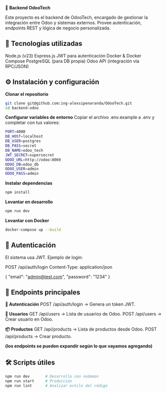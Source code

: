 📌 **Backend OdooTech**

Este proyecto es el backend de OdooTech, encargado de gestionar la integración entre Odoo y sistemas externos. Provee autenticación, endpoints REST y lógica de negocio personalizada.

## 🚀 **Tecnologías utilizadas**

Node.js (v23)
Express.js
JWT para autenticación
Docker & Docker Compose
PostgreSQL (para DB propia)
Odoo API (integración vía RPC/JSON)

## **⚙️ Instalación y configuración**

**Clonar el repositorio**
```bash
git clone git@github.com:ing-alexsipenaranda/OdooTech.git
cd backend-odoo
```

**Configurar variables de entorno**
Copiar el archivo .env.example a .env y completar con tus valores:
```bash
PORT=4000
DB_HOST=localhost
DB_USER=postgres
DB_PASS=secret
DB_NAME=odoo_tech
JWT_SECRET=supersecret
ODOO_URL=http://odoo:8069
ODOO_DB=odoo_db
ODOO_USER=admin
ODOO_PASS=admin

```
**Instalar dependencias**
```bash
npm install
```
**Levantar en desarrollo**
```bash
npm run dev
```
**Levantar con Docker**
```bash
docker-compose up --build
```
## **🔑 Autenticación**

El sistema usa JWT.
Ejemplo de login:

POST /api/auth/login
Content-Type: application/json

{
  "email": "admin@test.com",
  "password": "1234"
}

## **📡 Endpoints principales**
**🔐 Autenticación**
POST /api/auth/login → Genera un token JWT.

**👤 Usuarios**
GET /api/users → Lista de usuarios de Odoo.
POST /api/users → Crear usuario en Odoo.

**📦 Productos**
GET /api/products → Lista de productos desde Odoo.
POST /api/products → Crear producto.

**(los endpoints se pueden expandir según lo que vayamos agregando)**

## **🛠️ Scripts útiles**
```bash
npm run dev       # Desarrollo con nodemon
npm run start     # Producción
npm run lint      # Analizar estilo del código
```


